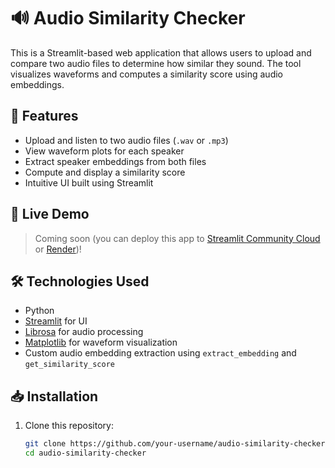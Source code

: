 # 🔊 Audio Similarity Checker

This is a Streamlit-based web application that allows users to upload and compare two audio files to determine how similar they sound. The tool visualizes waveforms and computes a similarity score using audio embeddings.

## 🧠 Features

- Upload and listen to two audio files (`.wav` or `.mp3`)
- View waveform plots for each speaker
- Extract speaker embeddings from both files
- Compute and display a similarity score
- Intuitive UI built using Streamlit

## 🚀 Live Demo

> Coming soon (you can deploy this app to [Streamlit Community Cloud](https://streamlit.io/cloud) or [Render](https://render.com))!

## 🛠️ Technologies Used

- Python
- [Streamlit](https://streamlit.io/) for UI
- [Librosa](https://librosa.org/) for audio processing
- [Matplotlib](https://matplotlib.org/) for waveform visualization
- Custom audio embedding extraction using `extract_embedding` and `get_similarity_score`

## 📥 Installation

1. Clone this repository:
   ```bash
   git clone https://github.com/your-username/audio-similarity-checker.git
   cd audio-similarity-checker
